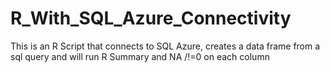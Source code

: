 # R_With_SQL_Azure_Connectivity
This is an R Script that connects to SQL Azure, creates a data frame from a sql query and will run R Summary and NA /!=0 on each column
